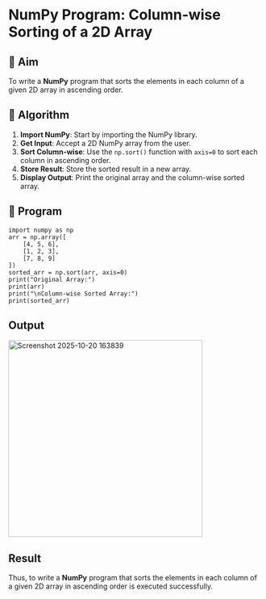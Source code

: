 # NumPy Program: Column-wise Sorting of a 2D Array

## 🎯 Aim
To write a **NumPy** program that sorts the elements in each column of a given 2D array in ascending order.

## 🧠 Algorithm

1. **Import NumPy**: Start by importing the NumPy library.
2. **Get Input**: Accept a 2D NumPy array from the user.
3. **Sort Column-wise**: Use the `np.sort()` function with `axis=0` to sort each column in ascending order.
4. **Store Result**: Store the sorted result in a new array.
5. **Display Output**: Print the original array and the column-wise sorted array.

## 🧾 Program
```
import numpy as np
arr = np.array([
    [4, 5, 6],
    [1, 2, 3],
    [7, 8, 9]
])
sorted_arr = np.sort(arr, axis=0)
print("Original Array:")
print(arr)
print("\nColumn-wise Sorted Array:")
print(sorted_arr)
```

## Output
<img width="385" height="390" alt="Screenshot 2025-10-20 163839" src="https://github.com/user-attachments/assets/442c5c1a-5bb3-4274-98dc-5e4f389aa495" />

## Result
Thus, to write a **NumPy** program that sorts the elements in each column of a given 2D array in ascending order is executed successfully.
